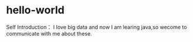 # hello-world

Self Introduction：
I love big data and now I am learing java,so wecome to communicate with me about these.
